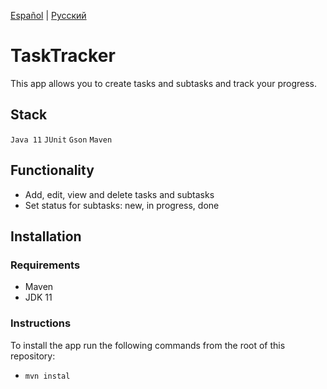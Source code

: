 [Español](README-es.md) | [Русский](README-ru.md)

# TaskTracker
This app allows you to create tasks and subtasks and track your progress.

## Stack
`Java 11` `JUnit` `Gson` `Maven`

## Functionality
- Add, edit, view and delete tasks and subtasks
- Set status for subtasks: new, in progress, done

## Installation

### Requirements
- Maven
- JDK 11

### Instructions
To install the app run the following commands from the root of this repository:
- `mvn instal`
